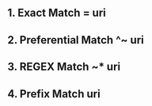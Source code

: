 
## 1. Exact Match         =   uri
## 2. Preferential Match  ^~  uri
## 3. REGEX Match         ~*  uri
## 4. Prefix Match            uri
